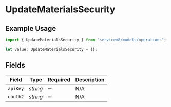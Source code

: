 # UpdateMaterialsSecurity

## Example Usage

```typescript
import { UpdateMaterialsSecurity } from "servicem8/models/operations";

let value: UpdateMaterialsSecurity = {};
```

## Fields

| Field              | Type               | Required           | Description        |
| ------------------ | ------------------ | ------------------ | ------------------ |
| `apiKey`           | *string*           | :heavy_minus_sign: | N/A                |
| `oauth2`           | *string*           | :heavy_minus_sign: | N/A                |